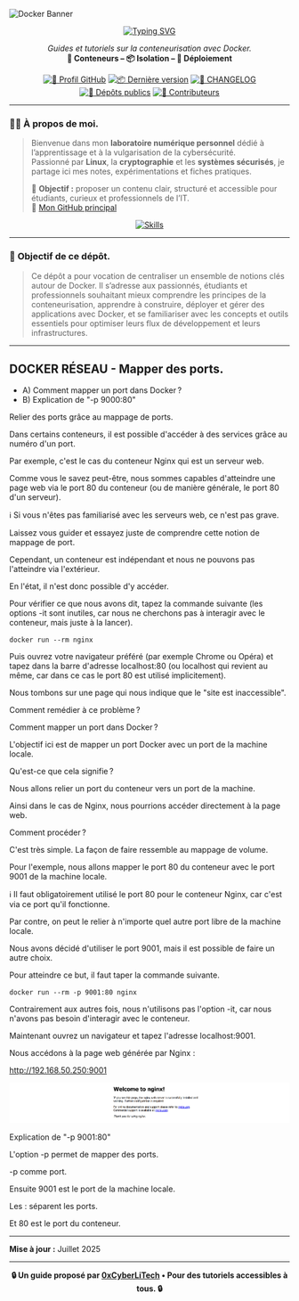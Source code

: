 ![Docker Banner](https://thingsolver.com/wp-content/uploads/docker-cover.png)

<div align="center">

  <a href="https://github.com/0xCyberLiTech">
    <img src="https://readme-typing-svg.herokuapp.com?font=Fira+Code&size=32&pause=1000&color=D14A4A&center=true&vCenter=true&width=700&lines=CONTENEURISATION+AVEC+DOCKER;Docker+•+Docker+Compose+•+Portainer;Tutoriels+et+Guides+Pratiques" alt="Typing SVG" />
  </a>

  <p align="center">
    <em>Guides et tutoriels sur la conteneurisation avec Docker.</em><br>
    <b>🐳 Conteneurs – 📦 Isolation – 🚀 Déploiement</b>
  </p>

  [![🔗 Profil GitHub](https://img.shields.io/badge/Profil-GitHub-181717?logo=github&style=flat-square)](https://github.com/0xCyberLiTech)
  [![📦 Dernière version](https://img.shields.io/github/v/release/0xCyberLiTech/Docker?label=version&style=flat-square&color=blue)](https://github.com/0xCyberLiTech/Docker/releases/latest)
  [![📄 CHANGELOG](https://img.shields.io/badge/📄%20Changelog-Docker-blue?style=flat-square)](https://github.com/0xCyberLiTech/Docker/blob/main/CHANGELOG.md)
  [![📂 Dépôts publics](https://img.shields.io/badge/Dépôts-publics-blue?style=flat-square)](https://github.com/0xCyberLiTech?tab=repositories)
  [![👥 Contributeurs](https://img.shields.io/badge/👥%20Contributeurs-cliquez%20ici-007ec6?style=flat-square)](https://github.com/0xCyberLiTech/Docker/graphs/contributors)

</div>

---

### 👨‍💻 **À propos de moi.**

> Bienvenue dans mon **laboratoire numérique personnel** dédié à l’apprentissage et à la vulgarisation de la cybersécurité.  
> Passionné par **Linux**, la **cryptographie** et les **systèmes sécurisés**, je partage ici mes notes, expérimentations et fiches pratiques.  
>  
> 🎯 **Objectif :** proposer un contenu clair, structuré et accessible pour étudiants, curieux et professionnels de l’IT.  
> 🔗 [Mon GitHub principal](https://github.com/0xCyberLiTech)

<p align="center">
  <a href="https://skillicons.dev">
    <img src="https://skillicons.dev/icons?i=linux,debian,bash,docker,nginx,git,vim" alt="Skills" />
  </a>
</p>

---

### 🎯 **Objectif de ce dépôt.**

> Ce dépôt a pour vocation de centraliser un ensemble de notions clés autour de Docker. Il s’adresse aux passionnés, étudiants et professionnels souhaitant mieux comprendre les principes de la conteneurisation,
> apprendre à construire, déployer et gérer des applications avec Docker, et se familiariser avec les concepts et outils essentiels pour optimiser leurs flux de développement et leurs infrastructures.

---

##  DOCKER RÉSEAU - Mapper des ports.

- A) Comment mapper un port dans Docker ?
- B) Explication de "-p 9000:80"

Relier des ports grâce au mappage de ports.

Dans certains conteneurs, il est possible d'accéder à des services grâce au numéro d'un port.

Par exemple, c'est le cas du conteneur Nginx qui est un serveur web.

Comme vous le savez peut-être, nous sommes capables d'atteindre une page web via le port 80 du conteneur (ou de manière générale, le port 80 d'un serveur).

ℹ️ Si vous n'êtes pas familiarisé avec les serveurs web, ce n'est pas grave.

Laissez vous guider et essayez juste de comprendre cette notion de mappage de port.

Cependant, un conteneur est indépendant et nous ne pouvons pas l'atteindre via l'extérieur.

En l'état, il n'est donc possible d'y accéder.

Pour vérifier ce que nous avons dit, tapez la commande suivante (les options -it sont inutiles, car nous ne cherchons pas à interagir avec le conteneur, mais juste à la lancer).

```
docker run --rm nginx
```

Puis ouvrez votre navigateur préféré (par exemple Chrome ou Opéra) et tapez dans la barre d'adresse localhost:80 (ou localhost qui revient au même, car dans ce cas le port 80 est utilisé implicitement).

Nous tombons sur une page qui nous indique que le "site est inaccessible".

Comment remédier à ce problème ?

Comment mapper un port dans Docker ?

L'objectif ici est de mapper un port Docker avec un port de la machine locale.

Qu'est-ce que cela signifie ?

Nous allons relier un port du conteneur vers un port de la machine.

Ainsi dans le cas de Nginx, nous pourrions accéder directement à la page web.

Comment procéder ?

C'est très simple. La façon de faire ressemble au mappage de volume.

Pour l'exemple, nous allons mapper le port 80 du conteneur avec le port 9001 de la machine locale.

ℹ️ Il faut obligatoirement utilisé le port 80 pour le conteneur Nginx, car c'est via ce port qu'il fonctionne.

Par contre, on peut le relier à n'importe quel autre port libre de la machine locale.

Nous avons décidé d'utiliser le port 9001, mais il est possible de faire un autre choix.

Pour atteindre ce but, il faut taper la commande suivante.

```
docker run --rm -p 9001:80 nginx
```

Contrairement aux autres fois, nous n'utilisons pas l'option -it, car nous n'avons pas besoin d'interagir avec le conteneur.

Maintenant ouvrez un navigateur et tapez l'adresse localhost:9001.

Nous accédons à la page web générée par Nginx :

http://192.168.50.250:9001

![nginx.png](./images/nginx.png)

Explication de "-p 9001:80"

L'option -p permet de mapper des ports.

-p comme port.

Ensuite 9001 est le port de la machine locale.

Les : séparent les ports.

Et 80 est le port du conteneur.

---

**Mise à jour :** Juillet 2025

---

<p align="center">
  <b>🔒 Un guide proposé par <a href="https://github.com/0xCyberLiTech">0xCyberLiTech</a> • Pour des tutoriels accessibles à tous. 🔒</b>
</p>

